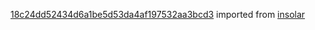 [18c24dd52434d6a1be5d53da4af197532aa3bcd3](https://github.com/insolar/insolar/commit/18c24dd52434d6a1be5d53da4af197532aa3bcd3) imported from [insolar](https://github.com/insolar/insolar)
